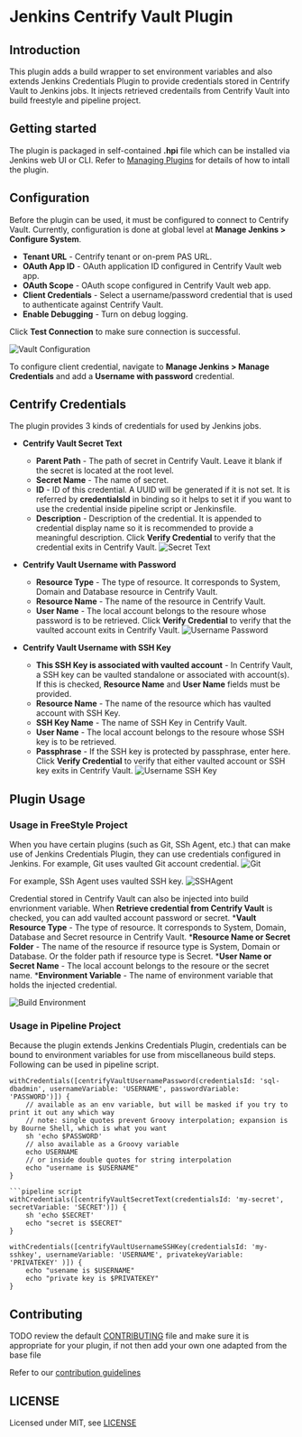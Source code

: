 # Jenkins Centrify Vault Plugin

## Introduction

This plugin adds a build wrapper to set environment variables and also extends Jenkins Credentials Plugin to provide credentials stored in Centrify Vault to Jenkins jobs. It injects retrieved credentails from Centrify Vault into build freestyle and pipeline project.

## Getting started

The plugin is packaged in self-contained **.hpi** file which can be installed via Jenkins web UI or CLI.
Refer to [Managing Plugins](https://www.jenkins.io/doc/book/managing/plugins/) for details of how to intall the plugin.

## Configuration

Before the plugin can be used, it must be configured to connect to Centrify Vault. Currently, configuration is done at global level at **Manage Jenkins > Configure System**.

* **Tenant URL** - Centrify tenant or on-prem PAS URL.
* **OAuth App ID** - OAuth application ID configured in Centrify Vault web app.
* **OAuth Scope** - OAuth scope configured in Centrify Vault web app.
* **Client Credentials** - Select a username/password credential that is used to authenticate against Centrify Vault.
* **Enable Debugging** - Turn on debug logging.

Click **Test Connection** to make sure connection is successful.

![Vault Configuration](/images/vault_configuration.png)

To configure client credential, navigate to **Manage Jenkins > Manage Credentials** and add a **Username with password** credential.

## Centrify Credentials

The plugin provides 3 kinds of credentials for used by Jenkins jobs.

* **Centrify Vault Secret Text**
  * **Parent Path** - The path of secret in Centrify Vault. Leave it blank if the secret is located at the root level.
  * **Secret Name** - The name of secret.
  * **ID** - ID of this credential. A UUID will be generated if it is not set. It is referred by **credentialsId** in binding so it helps to set it if you want to use the credential inside pipeline script or Jenkinsfile.
  * **Description** - Description of the credential. It is appended to credential display name so it is recommended to provide a meaningful description.
Click **Verify Credential** to verify that the credential exits in Centrify Vault.
![Secret Text](/images/credential_secrettext.png)

* **Centrify Vault Username with Password**
  * **Resource Type** - The type of resource. It corresponds to System, Domain and Database resource in Centrify Vault.
  * **Resource Name** - The name of the resource in Centrify Vault.
  * **User Name** - The local account belongs to the resoure whose password is to be retrieved.
Click **Verify Credential** to verify that the vaulted account exits in Centrify Vault.
![Username Password](images/credential_usernamepassword.png)

* **Centrify Vault Username with SSH Key**
  * **This SSH Key is associated with vaulted account** - In Centrify Vault, a SSH key can be vaulted standalone or associated with account(s). If this is checked, **Resource Name** and **User Name** fields must be provided.
  * **Resource Name** - The name of the resource which has vaulted account with SSH Key.
  * **SSH Key Name** - The name of SSH Key in Centrify Vault.
  * **User Name** - The local account belongs to the resoure whose SSH key is to be retrieved.
  * **Passphrase** - If the SSH key is protected by passphrase, enter here.
Click **Verify Credential** to verify that either vaulted account or SSH key exits in Centrify Vault.
![Username SSH Key](images/credential_usernamesshkey.png)

## Plugin Usage

### Usage in FreeStyle Project

When you have certain plugins (such as Git, SSh Agent, etc.) that can make use of Jenkins Credentials Plugin, they can use credentials configured in Jenkins.
For example, Git uses vaulted Git account credential.
![Git](images/freestyle_git.png)

For example, SSh Agent uses vaulted SSH key.
![SSHAgent](images/freestyle_sshagent.png)

Credential stored in Centrify Vault can also be injected into build envrionment variable. When **Retrieve credential from Centrify Vault** is checked, you can add vaulted account password or secret.
    ***Vault Resource Type** - The type of resource. It corresponds to System, Domain, Database and Secret resource in Centrify Vault.
    ***Resource Name or Secret Folder** - The name of the resource if resource type is System, Domain or Database. Or the folder path if resource type is Secret.
    ***User Name or Secret Name** - The local account belongs to the resoure or the secret name.
    ***Environment Variable** - The name of environment variable that holds the injected credential.

![Build Environment](images/freestyle_buildenv.png)

### Usage in Pipeline Project

Because the plugin extends Jenkins Credentials Plugin, credentials can be bound to environment variables for use from miscellaneous build steps. Following can be used in pipeline script.

```pipeline script
withCredentials([centrifyVaultUsernamePassword(credentialsId: 'sql-dbadmin', usernameVariable: 'USERNAME', passwordVariable: 'PASSWORD')]) {
    // available as an env variable, but will be masked if you try to print it out any which way
    // note: single quotes prevent Groovy interpolation; expansion is by Bourne Shell, which is what you want
    sh 'echo $PASSWORD'
    // also available as a Groovy variable
    echo USERNAME
    // or inside double quotes for string interpolation
    echo "username is $USERNAME"
}

```pipeline script
withCredentials([centrifyVaultSecretText(credentialsId: 'my-secret', secretVariable: 'SECRET')]) {
    sh 'echo $SECRET'
    echo "secret is $SECRET"
}
```

```pipeline script
withCredentials([centrifyVaultUsernameSSHKey(credentialsId: 'my-sshkey', usernameVariable: 'USERNAME', privatekeyVariable: 'PRIVATEKEY' )]) {
    echo "usename is $USERNAME"
    echo "private key is $PRIVATEKEY"
}
```

## Contributing

TODO review the default [CONTRIBUTING](https://github.com/jenkinsci/.github/blob/master/CONTRIBUTING.md) file and make sure it is appropriate for your plugin, if not then add your own one adapted from the base file

Refer to our [contribution guidelines](https://github.com/jenkinsci/.github/blob/master/CONTRIBUTING.md)

## LICENSE

Licensed under MIT, see [LICENSE](LICENSE.md)

